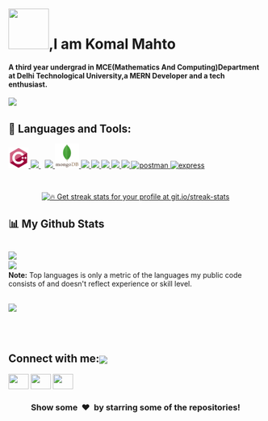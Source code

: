 <h1>
<img src="https://media.giphy.com/media/3o6ZtpxSZbQRRnwCKQ/giphy.gif" width="80px" height="80">,I am Komal Mahto</h1>
<h4 > A third year undergrad in MCE(Mathematics And Computing)Department at Delhi Technological University,a MERN Developer and a tech enthusiast.
</h4>
<a href="https://github.com/Meghna-DAS/github-profile-views-counter">
    <img src="https://komarev.com/ghpvc/?username=komalmahto">
</a>
<br/>

## 🚀 Languages and Tools:

<p align="left"> 
    <a href="https://www.w3schools.com/cpp/" target="_blank"> <img src="https://raw.githubusercontent.com/devicons/devicon/master/icons/cplusplus/cplusplus-original.svg" alt="cplusplus" width="40" height="40"/> </a> 
<a style="padding-right:8px;" href="https://nodejs.org" target="_blank"> <img src="https://img.icons8.com/color/48/000000/nodejs.png"/> </a> 
    <a href="https://reactjs.org/" target="_blank"> <img src="https://img.icons8.com/color/48/000000/react-native.png"/> </a>
    <a href="https://www.mongodb.com/" target="_blank"> <img src="https://raw.githubusercontent.com/devicons/devicon/master/icons/mongodb/mongodb-original-wordmark.svg" alt="mongodb" width="48" height="48"/> </a> 
    <a href="https://redux.js.org" target="_blank"> <img src="https://img.icons8.com/color/48/000000/redux.png"/> </a>
    <a href="https://developer.mozilla.org/en-US/docs/Web/JavaScript" target="_blank"> <img src="https://img.icons8.com/color/48/000000/javascript.png"/> </a> 
    <a href="https://www.w3.org/html/" target="_blank"> <img src="https://img.icons8.com/color/48/000000/html-5.png"/> </a> 
    <a href="https://www.w3schools.com/css/" target="_blank"> <img src="https://img.icons8.com/color/48/000000/css3.png"/> </a> 
    <a href="https://getbootstrap.com" target="_blank"> <img src="https://img.icons8.com/color/48/000000/bootstrap.png"/> </a>  
    <a href="https://postman.com" target="_blank"> <img src="https://www.vectorlogo.zone/logos/getpostman/getpostman-icon.svg" alt="postman" width="45" height="45"/> </a> 
    <a href="https://expressjs.com" target="_blank"> <img src="https://www.edureka.co/blog/wp-content/uploads/2019/07/express-logo.png" alt="express" width="45" height="45"/> </a>
</p>

<br/>

<p align="center">
    <a href="https://github.com/komalmahto/github-readme-streak-stats">
        <img title="🔥 Get streak stats for your profile at git.io/streak-stats"  src="https://github-readme-streak-stats.herokuapp.com/?user=komalmahto&theme=black-ice&hide_border=true&stroke=0000&background=060A0CD0"/>
    </a>
</p>

## 📊 My Github Stats

  <br/>
    <a href="https://github.com/komalmahto/github-readme-stats"><img src="https://github-readme-stats.vercel.app/api?username=komalmahto&show_icons=true&count_private=true&theme=react&hide_border=true&bg_color=0D1117" /></a>
    <br/>
  <a href="https://github.com/komalmahto/github-readme-stats"><img src="https://github-readme-stats.vercel.app/api/top-langs/?username=komalmahto&langs_count=8&count_private=true&layout=compact&theme=react&hide_border=true&bg_color=0D1117" /></a>
  <br/>
  <b>Note:</b> Top languages is only a metric of the languages my public code consists of and doesn't reflect experience or skill level.


<br/>
<br/>

<a href="https://github.com/komalmahto/github-readme-activity-graph"><img src="https://activity-graph.herokuapp.com/graph?username=komalmahto&bg_color=0D1117&color=5BCDEC&line=5BCDEC&point=FFFFFF&hide_border=true" /></a>

<br/>
<br/>

## Connect with me:<img align="center" src="https://github.com/TheDudeThatCode/TheDudeThatCode/blob/master/Assets/Handshake.gif" width="79px">
<p align="left">
 <a href = "https://www.linkedin.com/in/komal-mahto-14912319b/"><img src="https://www.logo.wine/a/logo/Gmail/Gmail-Logo.wine.svg" height="30" width="40"/></a>
<a href = "https://www.linkedin.com/in/komal-mahto-14912319b/"><img src="https://raw.githubusercontent.com/rahuldkjain/github-profile-readme-generator/master/src/images/icons/Social/linked-in-alt.svg" height="30" width="40"/></a>
<a href = "https://www.instagram.com/snorlax_022/"><img src="https://raw.githubusercontent.com/rahuldkjain/github-profile-readme-generator/master/src/images/icons/Social/instagram.svg" height="30" width="40"/></a>

</p>

<h3 align="center">Show some &nbsp;❤️&nbsp; by starring some of the repositories!</h3>
